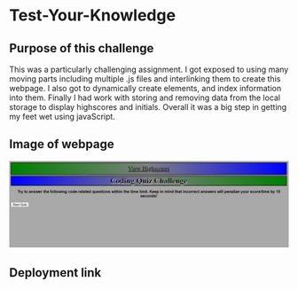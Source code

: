 # Test-Your-Knowledge

## Purpose of this challenge
This was a particularly challenging assignment. I got exposed to using many moving parts including multiple .js files and interlinking them to create this webpage. 
I also got to dynamically create elements, and index information into them. Finally I had work with storing and removing data from the local storage to display highscores and initials. Overall it was a big step in getting my feet wet using javaScript.

## Image of webpage
 
![Image](./Assets/images/test-you-knowledge.png)

## Deployment link

